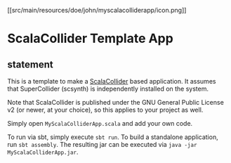 [[src/main/resources/doe/john/myscalacolliderapp/icon.png]]

# ScalaCollider Template App

## statement

This is a template to make a [ScalaCollider](https://github.com/Sciss/ScalaCollider) based application.
It assumes that SuperCollider (scsynth) is
independently installed on the system.

Note that ScalaCollider is published under the GNU General Public License v2 (or newer, at your choice),
so this applies to your project as well.

Simply open `MyScalaColliderApp.scala` and add your own code.

To run via sbt, simply execute `sbt run`. To build a standalone application, run `sbt assembly`.
The resulting jar can be executed via `java -jar MyScalaColliderApp.jar`.

